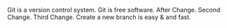 Git is a version control system.
Git is free software.
After Change.
Second Change.
Third Change.
Create a new branch is easy & and fast.
